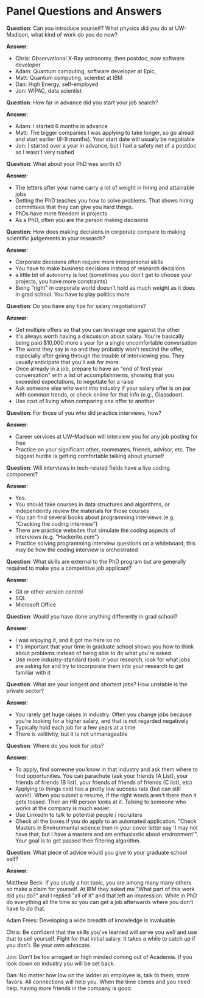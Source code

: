 # Panel Questions and Answers

**Question**: Can you introduce yourself? What physics did you do at UW-Madison, what kind of work do you do now?

**Answer**:

- Chris: Observational X-Ray astronomy, then postdoc, now software developer
- Adam: Quantum computing, software developer at Epic, 
- Matt: Quantum computing, scientist at IBM
- Dan: High Energy, self-employed
- Jon: WIPAC, data scientist

**Question**: How far in advance did you start your job search?

**Answer**:

- Adam: I started 6 months in advance
- Matt: The bigger companies I was applying to take longer, so go ahead and start earlier (8-9 months). Your start date will usually be negotiable
- Jon: I started over a year in advance, but I had a safety net of a postdoc so I wasn't very rushed

**Question**: What about your PhD was worth it?

**Answer**:

- The letters after your name carry a lot of weight in hiring and attainable jobs
- Getting the PhD teaches you how to solve problems. That shows hiring committees that they can give you hard things.
- PhDs have more freedom in projects
- As a PhD, often you are the person making decisions

**Question**: How does making decisions in corporate compare to making scientific judgements in your research?

**Answer**:

- Corporate decisions often require more interpersonal skills
- You have to make business decisions instead of research decisions 
- a little bit of autonomy is lost (sometimes you don't get to choose your projects, you have more constraints)
- Being "right" in corporate world doesn't hold as much weight as it does in grad school. You have to play politics more

**Question**: Do you have any tips for salary negotiations?

**Answer**:

- Get multiple offers so that you can leverage one against the other
- It's always worth having a discussion about salary. You're basically being paid $10,000 more a year for a single uncomfortable conversation
- The worst they say is no and they probably won't rescind the offer, especially after going through the trouble of interviewing you. They usually anticipate that you'll ask for more. 
- Once already in a job, prepare to have an "end of first year conversation" with a list of accomplishments, showing that you exceeded expectations, to negotiate for a raise
- Ask someone else who went into industry if your salary offer is on par with common trends, or check online for that info (e.g., Glassdoor). 
- Use cost of living when comparing one offer to another

**Question**: For those of you who did practice interviews, how?

**Answer**:

- Career services at UW-Madison will interview you for any job posting for free
- Practice on your significant other, roommates, friends, advisor, etc. The biggest hurdle is getting comfortable talking about yourself


**Question**: Will interviews in tech-related fields have a live coding component?

**Answer**:

- Yes.
- You should take courses in data structures and algorithms, or independently review the materials for those courses
- You can find several books about programming interviews (e.g. "Cracking the coding interview")
- There are practice websites that simulate the coding aspects of interviews (e.g. "Hackerite.com")
- Practice solving programming interview questions on a whiteboard, this may be how the coding interview is orchestrated

**Question**: What skills are external to the PhD program but are generally required to make you a competitive job applicant?

**Answer**:

- Git or other version control
- SQL
- Microsoft Office

**Question**: Would you have done anything differently in grad school?

**Answer**:

- I was enjoying it, and it got me here so no
- It's important that your time in graduate school shows you how to think about problems instead of being able to do what you're asked
- Use more industry-standard tools in your research, look for what jobs are asking for and try to incorporate them into your research to get familiar with it

**Question**: What are your longest and shortest jobs? How unstable is the private sector?

**Answer**:

- You rarely get huge raises in industry. Often you change jobs because you're looking for a higher salary, and that is not regarded negatively
- Typically hold each job for a few years at a time
- There is volitivity, but it is not unmanageable

**Question**: Where do you look for jobs?

**Answer**:

- To apply, find someone you know in that industry and ask them where to find opportunities.  You can parachute (ask your friends (A List), your friends of friends (B list), your friends of friends of friends (C list), etc)
- Applying to things cold has a pretty low success rate (but can still work!). When you submit a resume, if the right words aren't there then it gets tossed. Then an HR person looks at it. Talking to someone who works at the company is much easier. 
- Use LinkedIn to talk to potential people / recruiters
- Check all the boxes if you do apply to an automated application. "Check Masters in Environmental science then in your cover letter say 'I may not have that, but I have a masters and am enthusiastic about environment'". Your goal is to get passed their filtering algorithm.


**Question**: What piece of advice would you give to your graduate school self?

**Answer**:

Matthew Beck: If you study a hot topic, you are among many many others so make a claim for yourself. At IBM they asked me "What part of this work did you do?" and I replied "all of it" and that left an impression. While in PhD do everything all the time so you can get a job afterwards where you don't have to do that.

Adam Frees: Developing a wide breadth of knowledge is invaluable. 

Chris: Be confident that the skills you've learned will serve you well and use that to sell yourself. Fight for that initial salary. It takes a while to catch up if you don't. Be your own advocate.

Jon: Don't be too arrogant or high minded coming out of Academia. If you look down on industry you will be set back. 

Dan: No matter how low on the ladder an employee is, talk to them, store favors. All connections will help you. When the time comes and you need help, having more friends in the company is good. 

